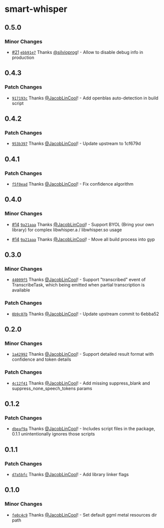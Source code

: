 # smart-whisper

## 0.5.0

### Minor Changes

- [#21](https://github.com/JacobLinCool/smart-whisper/pull/21) [`ebb91e7`](https://github.com/JacobLinCool/smart-whisper/commit/ebb91e76eaed44ed6bc1b9e57d222ad12c9da282) Thanks [@silvioprog](https://github.com/silvioprog)! - Allow to disable debug info in production

## 0.4.3

### Patch Changes

- [`917193c`](https://github.com/JacobLinCool/smart-whisper/commit/917193c2e8d823b5cd98280a8aa760f567cf76cc) Thanks [@JacobLinCool](https://github.com/JacobLinCool)! - Add openblas auto-detection in build script

## 0.4.2

### Patch Changes

- [`953b397`](https://github.com/JacobLinCool/smart-whisper/commit/953b3979a5fd413244c6afd6f912d0686008618f) Thanks [@JacobLinCool](https://github.com/JacobLinCool)! - Update upstream to 1cf679d

## 0.4.1

### Patch Changes

- [`f5f0ead`](https://github.com/JacobLinCool/smart-whisper/commit/f5f0ead97dff0bd8603138938c1dafafba6d8591) Thanks [@JacobLinCool](https://github.com/JacobLinCool)! - Fix confidence algorithm

## 0.4.0

### Minor Changes

- [#14](https://github.com/JacobLinCool/smart-whisper/pull/14) [`9a21aaa`](https://github.com/JacobLinCool/smart-whisper/commit/9a21aaaed73be86a558c6ffa3f9ac15bbc08c26a) Thanks [@JacobLinCool](https://github.com/JacobLinCool)! - Support BYOL (Bring your own library) for complex libwhisper.a / libwhisper.so usage

- [#14](https://github.com/JacobLinCool/smart-whisper/pull/14) [`9a21aaa`](https://github.com/JacobLinCool/smart-whisper/commit/9a21aaaed73be86a558c6ffa3f9ac15bbc08c26a) Thanks [@JacobLinCool](https://github.com/JacobLinCool)! - Move all build process into gyp

## 0.3.0

### Minor Changes

- [`44009f5`](https://github.com/JacobLinCool/smart-whisper/commit/44009f509ea2fed5cacbf8585c16c0fad49e9f82) Thanks [@JacobLinCool](https://github.com/JacobLinCool)! - Support "transcribed" event of TranscribeTask, which being emitted when partial transcription is available

### Patch Changes

- [`0b9c07b`](https://github.com/JacobLinCool/smart-whisper/commit/0b9c07b98a395a2a0ddb5e83bd81659500474b1d) Thanks [@JacobLinCool](https://github.com/JacobLinCool)! - Update upstream commit to 6ebba52

## 0.2.0

### Minor Changes

- [`1a42992`](https://github.com/JacobLinCool/smart-whisper/commit/1a42992bca97111619b137a74392970987a9ee09) Thanks [@JacobLinCool](https://github.com/JacobLinCool)! - Support detailed result format with confidence and token details

### Patch Changes

- [`4c12f41`](https://github.com/JacobLinCool/smart-whisper/commit/4c12f419cccb3b0e6ca80d5385b5c64540161241) Thanks [@JacobLinCool](https://github.com/JacobLinCool)! - Add missing suppress_blank and suppress_none_speech_tokens params

## 0.1.2

### Patch Changes

- [`dbeaf9a`](https://github.com/JacobLinCool/smart-whisper/commit/dbeaf9a377a623614d67515accb6906817bf1143) Thanks [@JacobLinCool](https://github.com/JacobLinCool)! - Includes script files in the package, 0.1.1 unintentionally ignores those scripts

## 0.1.1

### Patch Changes

- [`d7a5bfc`](https://github.com/JacobLinCool/smart-whisper/commit/d7a5bfcb9a102264aed0a814fd0d53e38cacd972) Thanks [@JacobLinCool](https://github.com/JacobLinCool)! - Add library linker flags

## 0.1.0

### Minor Changes

- [`fe0c4c9`](https://github.com/JacobLinCool/smart-whisper/commit/fe0c4c9d5f0ce14e60e66436b5140c018c536c58) Thanks [@JacobLinCool](https://github.com/JacobLinCool)! - Set default ggml metal resources dir path
